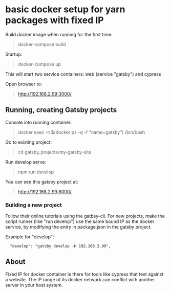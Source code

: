 # basic docker setup for yarn packages with fixed IP


Build docker image when running for the first time:
>docker-compose build

Startup:
>docker-compose up

This will start two service containers: web (service "gatsby") and cypress

Open browser to:
>http://192.168.2.99:3000/

## Running, creating Gatsby projects

Console into running container:

>docker exec -it $(docker ps -q -f "name=gatsby") /bin/bash

Go to existing project:
>cd gatsby_projects/my-gatsby-site

Run develop serve:
>npm run develop

You can see this gatsby project at:
>http://192.168.2.99:8000/


### Building a new project

Follow their online tutorials using the gatbsy-cli. For new projects, make the script runner (like "run develop") use the same bound IP as the docker service, by modifying the entry in package.json in the gatsby project. 

Example for "develop":

      "develop": "gatsby develop -H 192.168.2.99",


## About
Fixed IP for docker container is there for tools like cypress that test against a website.  The IP range of its docker network can conflict with another server in your host system.
